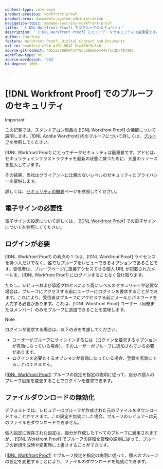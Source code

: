 ```yaml
---
content-type: reference
product-previous: workfront-proof
product-area: documents;system-administration
navigation-topic: manage-security-workfront-proof
title: ' [!DNL Workfront Proof] でのプルーフのセキュリティ'
description: ' [!DNL Workfront Proof] にとってデータセキュリティは最重要です。アドビは、セキュリティインフラストラクチャを最新の状態に保つために、大量のリソースを投入しています。'
author: Courtney
feature: Workfront Proof, Digital Content and Documents
exl-id: bee0fece-e22b-4f92-9641-81a130f5c346
source-git-commit: 405523606094d4f8553b0aee544d71c2b7f97d86
workflow-type: ht
source-wordcount: '343'
ht-degree: 100%

---
```


# [!DNL Workfront Proof] でのプルーフのセキュリティ

>[!IMPORTANT]
>
>この記事では、スタンドアロン製品の [!DNL Workfront Proof] の機能について説明します。[!DNL Adobe Workfront] 内のプルーフについて詳しくは、[プルーフ](../../../review-and-approve-work/proofing/proofing.md)を参照してください。

[!DNL Workfront Proof] にとってデータセキュリティは最重要です。アドビは、セキュリティインフラストラクチャを最新の状態に保つために、大量のリソースを投入しています。

その結果、当社はクライアントに比類のないレベルのセキュリティとプライバシーを提供します。

詳しくは、[セキュリティの概要](https://www.workfront.com/workfront-security)ページを参照してください。

## 電子サインの必要性

電子サインの設定について詳しくは、[ [!DNL Workfront Proof]](../../../workfront-proof/wp-acct-admin/managing-security/electronic-sigs-in-wp.md) での電子サインについてを参照してください。

## ログインが必要

[!DNL Workfront Proof] の利点の 1 つは、[!DNL Workfront Proof] ライセンスを持つ人だけでなく、誰でもプルーフをレビューできるオプションであることです。受信者は、プルーフページに直接アクセスできる個人 URL が記載されたメールを、[!DNL Workfront Proof] にログインすることなく受け取ります。

ただし、レビューおよび承認プロセスにより高いレベルのセキュリティが必要な場合は、プルーフにアクセスする前にユーザーにログインを要求することができます。これにより、受信者はプルーフにアクセスする前にメールとパスワードを入力する必要があります。これは、[!DNL Workfront Proof] ユーザー（同僚またはメンバー）のみをプルーフに追加できることを意味します。

>[!NOTE]
>
>ログインが要求する場合は、以下の点を考慮してください。
>
>* ユーザーがプルーフにサインインするには（ログインを要求するオプションが有効になっている場合）、そのユーザーがプルーフに追加されている必要があります。
>* ログインを必要とするオプションが有効になっている場合、登録を有効にすることはできません。
>



[ [!DNL Workfront Proof]](../../../workfront-proof/wp-work-proofsfiles/manage-your-work/configure-proof-settings.md) プルーフの設定を指定の説明に従って、自分の個人のプルーフ設定を変更することでログインを要求できます。

## ファイルダウンロードの無効化

デフォルトでは、レビュアーはプルーフが作成された元のファイルをダウンロードすることができます。この設定を無効にした場合、プルーフのレビュアーは元のファイルをダウンロードできません。

個人設定に保存された設定は、自分が作成したすべてのプルーフに適用されますが、[ [!DNL Workfront Proof]](../../../workfront-proof/wp-work-proofsfiles/manage-your-work/manage-proof-details.md) でプルーフの詳細を管理の説明に従って、プルーフの新規作成時や変更時に上書きすることができます。

[[!DNL  Workfront Proof]](../../../workfront-proof/wp-work-proofsfiles/manage-your-work/configure-proof-settings.md) でプルーフ設定を指定の説明に従って、個人のプルーフの設定を変更することにより、ファイルのダウンロードを無効にできます。
